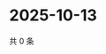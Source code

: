 # 2025-10-13

共 0 条

<!-- BEGIN ZHIHUQUESTIONS -->
<!-- 最后更新时间 Mon Oct 13 2025 00:11:47 GMT+0800 (China Standard Time) -->

<!-- END ZHIHUQUESTIONS -->
